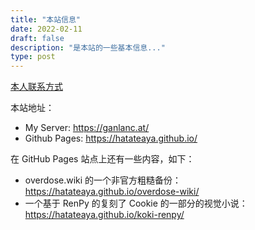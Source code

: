 ```yaml
---
title: "本站信息"
date: 2022-02-11
draft: false
description: "是本站的一些基本信息..."
type: post
---
```


[本人联系方式](/pin)

本站地址：

- My Server: <https://ganlanc.at/>
- Github Pages: <https://hatateaya.github.io/>

在 GitHub Pages 站点上还有一些内容，如下：

- overdose.wiki 的一个非官方粗糙备份： <https://hatateaya.github.io/overdose-wiki/>
- 一个基于 RenPy 的复刻了 Cookie 的一部分的视觉小说： <https://hatateaya.github.io/koki-renpy/>
